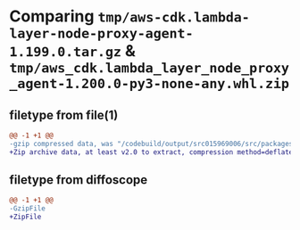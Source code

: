 # Comparing `tmp/aws-cdk.lambda-layer-node-proxy-agent-1.199.0.tar.gz` & `tmp/aws_cdk.lambda_layer_node_proxy_agent-1.200.0-py3-none-any.whl.zip`

## filetype from file(1)

```diff
@@ -1 +1 @@
-gzip compressed data, was "/codebuild/output/src015969006/src/packages/@aws-cdk/lambda-layer-node-proxy-agent/dist/python/aws-cdk.lambda-layer-node-proxy-", last modified: Thu Apr 20 17:22:42 2023, max compression
+Zip archive data, at least v2.0 to extract, compression method=deflate
```

## filetype from diffoscope

```diff
@@ -1 +1 @@
-GzipFile
+ZipFile
```

